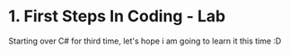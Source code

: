 # 1. First Steps In Coding - Lab
Starting over C# for third time, let's hope i am going to learn it this time :D
